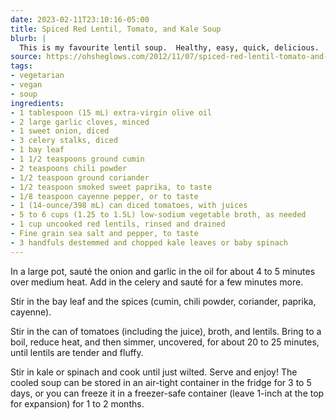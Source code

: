 ```yaml
---
date: 2023-02-11T23:10:16-05:00
title: Spiced Red Lentil, Tomato, and Kale Soup
blurb: |
  This is my favourite lentil soup.  Healthy, easy, quick, delicious.
source: https://ohsheglows.com/2012/11/07/spiced-red-lentil-tomato-and-kale-soup/
tags:
- vegetarian
- vegan
- soup
ingredients:
- 1 tablespoon (15 mL) extra-virgin olive oil
- 2 large garlic cloves, minced
- 1 sweet onion, diced
- 3 celery stalks, diced
- 1 bay leaf
- 1 1/2 teaspoons ground cumin
- 2 teaspoons chili powder
- 1/2 teaspoon ground coriander
- 1/2 teaspoon smoked sweet paprika, to taste
- 1/8 teaspoon cayenne pepper, or to taste
- 1 (14-ounce/398 mL) can diced tomatoes, with juices
- 5 to 6 cups (1.25 to 1.5L) low-sodium vegetable broth, as needed
- 1 cup uncooked red lentils, rinsed and drained
- Fine grain sea salt and pepper, to taste
- 3 handfuls destemmed and chopped kale leaves or baby spinach
---
```


In a large pot, sauté the onion and garlic in the oil for about 4 to 5
minutes over medium heat. Add in the celery and sauté for a few minutes
more.

Stir in the bay leaf and the spices (cumin, chili powder, coriander,
paprika, cayenne).

Stir in the can of tomatoes (including the juice), broth, and lentils. Bring
to a boil, reduce heat, and then simmer, uncovered, for about 20 to 25
minutes, until lentils are tender and fluffy.

Stir in kale or spinach and cook until just wilted. Serve and enjoy! The
cooled soup can be stored in an air-tight container in the fridge for 3 to 5
days, or you can freeze it in a freezer-safe container (leave 1-inch at the
top for expansion) for 1 to 2 months.
